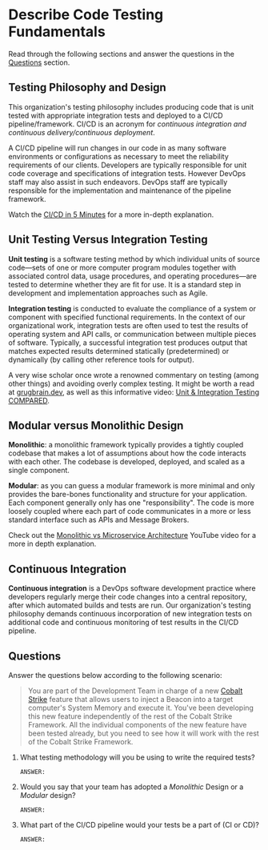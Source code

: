 # Describe Code Testing Fundamentals

Read through the following sections and answer the questions in the [Questions](#questions) section.

## Testing Philosophy and Design

This organization's testing philosophy includes producing code that is unit tested with appropriate integration tests and deployed to a CI/CD pipeline/framework. CI/CD is an acronym for *continuous integration and continuous delivery/continuous deployment*.

A CI/CD pipeline will run changes in our code in as many software environments or configurations as necessary to meet the reliability requirements of our clients. Developers are typically responsible for unit code coverage and specifications of integration tests. However DevOps staff may also assist in such endeavors. DevOps staff are typically responsible for the implementation and maintenance of the pipeline framework.

Watch the [CI/CD in 5 Minutes](https://www.youtube.com/watch?v=42UP1fxi2SY) for a more in-depth explanation.


## Unit Testing Versus Integration Testing

**Unit testing** is a software testing method by which individual units of source code—sets of one or more computer program modules together with associated control data, usage procedures, and operating procedures—are tested to determine whether they are fit for use.  It is a standard step in development and implementation approaches such as Agile.

**Integration testing** is conducted to evaluate the compliance of a system or component with specified functional requirements.  In the context of our organizational work, integration tests are often used to test the results of operating system and API calls, or communication between multiple pieces of software.  Typically, a successful integration test produces output that matches expected results determined statically (predetermined) or dynamically (by calling other reference tools for output).

A very wise scholar once wrote a renowned commentary on testing (among other things) and avoiding overly complex testing. It might be worth a read at [grugbrain.dev](https://grugbrain.dev/#grug-on-testing), as well as this informative video: [Unit & Integration Testing COMPARED](https://www.youtube.com/watch?v=pf6Zhm-PDfQ).


## Modular versus Monolithic Design

**Monolithic**: a monolithic framework typically provides a tightly coupled codebase that makes a lot of assumptions about how the code interacts with each other. The codebase is developed, deployed, and scaled as a single component.

**Modular**: as you can guess a modular framework is more minimal and only provides the bare-bones functionality and structure for your application. Each component generally only has one "responsibility". The code is more loosely coupled where each part of code communicates in a more or less standard interface such as APIs and Message Brokers.

Check out the [Monolithic vs Microservice Architecture](https://www.youtube.com/watch?v=NdeTGlZ__Do) YouTube video for a more in depth explanation.


## Continuous Integration

**Continuous integration** is a DevOps software development practice where developers regularly merge their code changes into a central repository, after which automated builds and tests are run.  Our organization's testing philosophy demands continuous incorporation of new integration tests on additional code and continuous monitoring of test results in the CI/CD pipeline.

## Questions

Answer the questions below according to the following scenario:
> You are part of the Development Team in charge of a new [Cobalt Strike](https://www.cobaltstrike.com/product/features) feature that allows users to inject a Beacon into a target computer's System Memory and execute it. You've been developing this new feature independently of the rest of the Cobalt Strike Framework. All the individual components of the new feature have been tested already, but you need to see how it will work with the rest of the Cobalt Strike Framework.

1. What testing methodology will you be using to write the required tests?
    ```
    ANSWER:
    ```

2. Would you say that your team has adopted a *Monolithic* Design or a *Modular* design?
    ```
    ANSWER: 
    ```

3. What part of the CI/CD pipeline would your tests be a part of (CI or CD)?
    ```
    ANSWER:
    ```